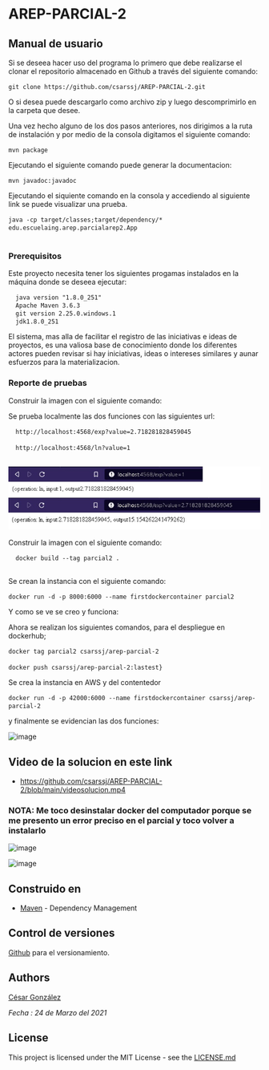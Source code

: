 # AREP-PARCIAL-2

## Manual de usuario

Si se deseea hacer uso del programa lo primero que debe realizarse el clonar el repositorio almacenado en Github a través del siguiente comando:

```
git clone https://github.com/csarssj/AREP-PARCIAL-2.git

```
O si desea puede descargarlo como archivo zip y luego descomprimirlo en la carpeta que desee.

Una vez hecho alguno de los dos pasos anteriores, nos dirigimos a la ruta de instalación y por medio de la consola digitamos el siguiente comando:

```
mvn package

```

Ejecutando el siguiente comando puede generar la documentacion:

```
mvn javadoc:javadoc

```

Ejecutando el siquiente comando en la consola y accediendo al siguiente link se puede visualizar una prueba.

```
java -cp target/classes;target/dependency/* edu.escuelaing.arep.parcialarep2.App


```


### Prerequisitos

Este proyecto necesita tener los siguientes progamas instalados en la máquina donde se deseea ejecutar:

```
  java version "1.8.0_251"
  Apache Maven 3.6.3
  git version 2.25.0.windows.1
  jdk1.8.0_251
```

El sistema, mas alla de facilitar el registro de las iniciativas e ideas de proyectos, es una valiosa base de conocimiento donde los diferentes actores pueden revisar si hay iniciativas, ideas o intereses similares y aunar esfuerzos para la materializacion.

### Reporte de pruebas

Construir la imagen con el siguiente comando:

Se prueba localmente las dos funciones con las siguientes url:

```
  http://localhost:4568/exp?value=2.718281828459045
  
  http://localhost:4568/ln?value=1
  
```
![image](https://github.com/csarssj/AREP-PARCIAL-2/blob/main/img/local.png)



Construir la imagen con el siguiente comando:

```
  docker build --tag parcial2 .
  
```


Se crean la instancia con el siguiente comando:
```
docker run -d -p 8000:6000 --name firstdockercontainer parcial2

```

Y como se ve se creo y funciona:


Ahora se realizan los siguientes comandos, para el despliegue en dockerhub;

```
docker tag parcial2 csarssj/arep-parcial-2

docker push csarssj/arep-parcial-2:lastest}

```

Se crea la instancia en AWS y del contentedor 

```
docker run -d -p 42000:6000 --name firstdockercontainer csarssj/arep-parcial-2
```
y finalmente se evidencian las dos funciones:

![image](https://github.com/csarssj/AREP-PARCIAL-2/blob/main/img/aws.png)

## Video de la solucion en este link

* https://github.com/csarssj/AREP-PARCIAL-2/blob/main/videosolucion.mp4

### NOTA: Me toco desinstalar docker del computador porque se me presento un error preciso en el parcial y toco volver a instalarlo

![image](https://github.com/csarssj/AREP-PARCIAL-2/blob/main/img/error_docker.png)

![image](https://github.com/csarssj/AREP-PARCIAL-2/blob/main/img/error_docker2.png)

## Construido en

* [Maven](https://maven.apache.org/) - Dependency Management



## Control de versiones 

[Github](https://github.com/) para el versionamiento.

## Authors

[César González](https://github.com/csarssj) 

_Fecha : 24 de Marzo del 2021_ 


## License

This project is licensed under the MIT License - see the [LICENSE.md](LICENSE.md) 